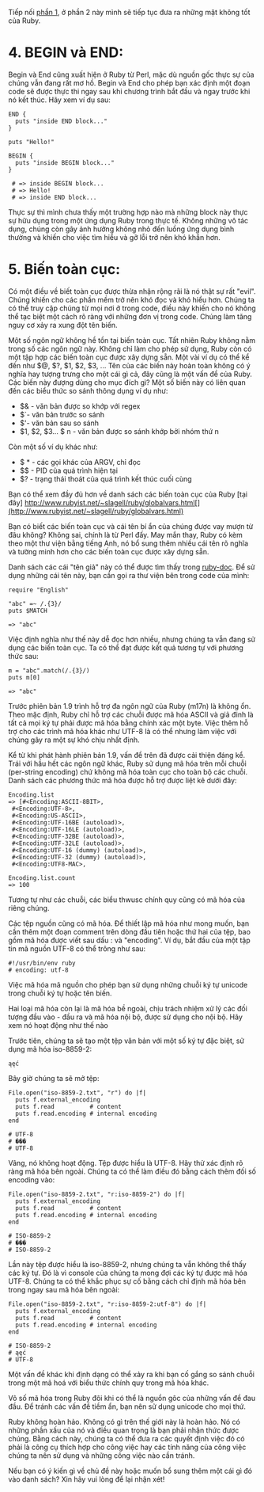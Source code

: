 Tiếp nối [phần 1](https://viblo.asia/p/nhung-mat-toi-cua-ruby-phan-i-1Je5EEzw5nL), ở phần 2 này mình sẽ tiếp tục đưa ra những mặt không tốt của Ruby.

# 4. BEGIN và END:
Begin và End cũng xuất hiện ở Ruby từ Perl, mặc dù nguồn gốc thực sự của chúng vẫn đang rất mơ hồ. Begin và End cho phép bạn xác định một đoạn code sẽ được thực thi ngay sau khi chương trình bắt đầu và ngay trước khi nó kết thúc. Hãy xem ví dụ sau:
```
END {
  puts "inside END block..."
}

puts "Hello!"

BEGIN {
  puts "inside BEGIN block..."
}

 # => inside BEGIN block...
 # => Hello!
 # => inside END block...
```

Thực sự thì mình chưa thấy một trường hợp nào mà những block này thực sự hữu dụng trong một ứng dụng Ruby trong thực tế. Không những vô tác dụng, chúng còn gây ảnh hưởng không nhỏ đến luồng ứng dụng bình thường và khiến cho việc tìm hiểu và gỡ lỗi trở nên khó khắn hơn.

# 5. Biến toàn cục:
Có một điều về biết toàn cục được thừa nhận rộng rãi là nó thật sự rất "evil". Chúng khiến cho các phần mềm trở nên khó đọc và khó hiểu hơn. Chúng ta có thể truy cập chúng từ mọi nơi ở trong code, điều này khiến cho nó không thể tạc biệt một cách rõ ràng với những đơn vị trong code. Chúng làm tăng nguy cơ xảy ra xung đột tên biến. 

Một số ngôn ngữ không hề tồn tại biến toàn cục. Tất nhiên Ruby không nằm trong số các ngôn ngữ này. Không chỉ làm cho phép sử dụng, Ruby còn có một tập hợp các biến toàn cục được xây dựng sẵn. Một vài ví dụ có thể kể đến như $@, $?, $1, $2, $3, ... Tên của các biến này hoàn toàn không có ý nghĩa hay tượng trưng cho một cái gì cả, đây cũng là một vấn đề của Ruby. Các biến này đượng dùng cho mục đích gì? Một số biến này có liên quan đến các biểu thức so sánh thông dụng ví dụ như:

* $& - văn bản được so khớp với regex
* $`- văn bản trước so sánh
* $'- văn bản sau so sánh
* $1, $2, $3… $ n - văn bản được so sánh khớp bởi nhóm thứ n

Còn một số ví dụ khác như:
* $ * - các gọi khác của ARGV, chỉ đọc
* $$ - PID của quá trình hiện tại
* $? - trạng thái thoát của quá trình kết thúc cuối cùng

Bạn có thể xem đầy đủ hơn về danh sách các biến toàn cục của Ruby [tại đây] http://www.rubyist.net/~slagell/ruby/globalvars.html[](http://www.rubyist.net/~slagell/ruby/globalvars.html)

Bạn có biết các biến toàn cục và cái tên bí ẩn của chúng được vay mượn từ đâu không? Không sai, chính là từ Perl đấy. May mắn thay, Ruby có kèm theo một thư viện bằng tiếng Anh, nó bổ sung thêm nhiều cái tên rõ nghĩa và tường minh hơn cho các biến toàn cục được xây dựng sẵn. 

Danh sách các cái "tên giả" này có thể được tìm thấy trong [ruby-doc](http://ruby-doc.org/stdlib-2.0.0/libdoc/English/rdoc/English.html). Để sử dụng những cái tên này, bạn cần gọi ra thư viện bên trong code của mình:
```
require "English"

"abc" =~ /.{3}/
puts $MATCH

=> "abc"
```

Việc định nghĩa như thế này dễ đọc hơn nhiều, nhưng chúng ta vẫn đang sử dụng các biến toàn cục. Ta có thể đạt được kết quả tương tự với phương thức sau:
```
m = "abc".match(/.{3}/)
puts m[0]

=> "abc"
```

Trước phiên bản 1.9 trình hỗ trợ đa ngôn ngữ của Ruby (m17n) là không ổn. Theo mặc định, Ruby chỉ hỗ trợ các chuỗi được mã hóa ASCII và giả đinh là tất cả mọi ký tự phải được mã hóa bằng chính xác một byte. Việc thêm hỗ trợ cho các trình mã hóa khác như UTF-8 là có thể nhưng làm việc với chúng gây ra một sự khó chịu nhất định.

Kể từ khi phát hành phiên bản 1.9, vấn đề trên đã được cải thiện đáng kể. Trái với hầu hết các ngôn ngữ khác, Ruby sử dụng mã hóa trên mỗi chuỗi (per-string encoding) chứ không mã hóa toàn cục cho toàn bộ các chuỗi.
Danh sách các phương thức mã hóa được hỗ trợ được liệt kê dưới đây:
```
Encoding.list
=> [#<Encoding:ASCII-8BIT>,
 #<Encoding:UTF-8>,
 #<Encoding:US-ASCII>,
 #<Encoding:UTF-16BE (autoload)>,
 #<Encoding:UTF-16LE (autoload)>,
 #<Encoding:UTF-32BE (autoload)>,
 #<Encoding:UTF-32LE (autoload)>,
 #<Encoding:UTF-16 (dummy) (autoload)>,
 #<Encoding:UTF-32 (dummy) (autoload)>,
 #<Encoding:UTF8-MAC>,

Encoding.list.count
=> 100
```

Tương tự như các chuỗi, các biểu thwusc chính quy cũng có mã hóa của riêng chúng.

Các tệp nguồn cũng có mã hóa. Để thiết lập mã hóa như mong muốn, bạn cần thêm một đoạn comment trên dòng đầu tiên hoặc thứ hai của tệp, bao gồm mã hóa được viết sau dấu : và "encoding". Ví dụ, bắt đầu của một tập tin mã nguồn UTF-8 có thể trông như sau: 
```
#!/usr/bin/env ruby
# encoding: utf-8
```

Việc mã hóa mã nguồn cho phép bạn sử dụng những chuỗi ký tự unicode trong chuỗi ký tự hoặc tên biến.

Hai loại mã hóa còn lại là mã hóa bề ngoài, chịu trách nhiệm xử lý các đối tượng đầu vào - đầu ra và mã hóa nội bộ, được sử dụng cho nội bộ. Hãy xem nó hoạt động như thế nào

Trước tiên, chúng ta sẽ tạo một tệp văn bản với một số ký tự đặc biệt, sử dụng mã hóa iso-8859-2:
```
ąęć
```

Bây giờ chúng ta sẽ mở tệp:
```
File.open("iso-8859-2.txt", "r") do |f|
  puts f.external_encoding
  puts f.read          # content
  puts f.read.encoding # internal encoding
end

# UTF-8
# ���
# UTF-8

```

Vâng, nó không hoạt động. Tệp được hiểu là UTF-8. Hãy thử xác định rõ ràng mã hóa bên ngoài. Chúng ta có thể làm điều đó bằng cách thêm đối số encoding vào:
```
File.open("iso-8859-2.txt", "r:iso-8859-2") do |f|
  puts f.external_encoding
  puts f.read          # content
  puts f.read.encoding # internal encoding
end

# ISO-8859-2
# ���
# ISO-8859-2
```

Lần này tệp được hiểu là iso-8859-2, nhưng chúng ta vẫn không thể thấy các ký tự. Đó là vì console của chúng ta mong đợi các ký tự được mã hóa UTF-8. Chúng ta có thể khắc phục sự cố bằng cách chỉ định mã hóa bên trong ngay sau mã hóa bên ngoài:
```
File.open("iso-8859-2.txt", "r:iso-8859-2:utf-8") do |f|
  puts f.external_encoding
  puts f.read          # content
  puts f.read.encoding # internal encoding
end

# ISO-8859-2
# ąęć
# UTF-8
```

Một vấn đề khác khi định dạng có thể xảy ra khi bạn cố gắng so sánh chuỗi trong một mã hoá với biểu thức chính quy trong mã hóa khác.

Vô số mã hóa trong Ruby đôi khi có thể là nguồn gôc của những vấn đề đau đầu. Để tránh các vấn đề tiềm ẩn, bạn nên sử dụng unicode cho mọi thứ.

Ruby không hoàn hảo. Không có gì trên thế giới này là hoàn hảo. Nó có những phần xấu của nó và điều quan trọng là bạn phải nhận thức được chúng. Bằng cách này, chúng ta có thể đưa ra các quyết định việc đó có phải là công cụ thích hợp cho công việc hay các tính năng của công việc chúng ta nên sử dụng và những công việc nào cần tránh. 

Nếu bạn có ý kiến gì về chủ đề này hoặc muốn bổ sung thêm một cái gì đó vào danh sách? Xin hãy vui lòng để lại nhận xét!